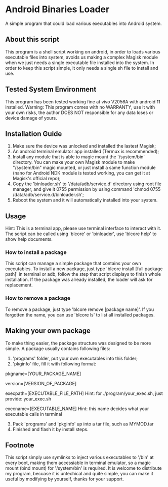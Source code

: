# Android Binaries Loader
A simple program that could load various executables into Android system.

## About this script
This program is a shell script working on android, in order to loads various executable files 
into system, avoids us making a complex Magisk module when we just needs a single executable 
file installed into the system. In order to keep this script simple, it only needs a single sh
file to install and use.

## Tested System Environment
This program has been tested working fine at vivo V2056A with android 11 installed.
Warning: This program comes with no WARRANTY, use it with your own risks, the author DOES NOT
responsible for any data loses or device damage of yours.

## Installation Guide
1. Make sure the device was unlocked and installed the lastest Magisk;
2. An android terminal emulator app installed (Termux is recommended);
3. Install any module that is able to magic mount the '/system/bin' directory.
You can make your own Magisk module to make "/system/bin" magic mounted, or just 
install a same function module (nano for Android NDK module is tested working, 
you can get it at Magisk's official repo);
3. Copy the 'binloader.sh' to '/data/adb/service.d' directory using root file 
manager, and give it 0755 permission by using command 'chmod 0755 /data/adb/service.d/binloader.sh';
4. Reboot the system and it will automatically installed into your system.

## Usage
Hint: This is a terminal app, please use terminal interface to interact with it.
The script can be called using 'blcore' or 'binloader', use 'blcore help' to show help documents.
### How to install a package
This script can manage a simple package that contains your own executables.
To install a new package, just type 'blcore install [full package path]' in terminal or adb,
follow the step that script displays to finish whole installation. If the package was already
installed, the loader will ask for replacement.
### How to remove a package
To remove a package, just type 'blcore remove [package name]'. If you forgotten the name, you
can use 'blcore ls' to list all installed packages.

## Making your own package
To make thing easier, the package structure was designed to be more simple. A package usually contains following files:
1. 'programs' folder, put your own executables into this folder;
2. 'pkginfo' file, fill it with following format:


pkgname=[YOUR_PACKAGE_NAME]


version=[VERSION_OF_PACKAGE]


execpath=[EXECUTABLE_FILE_PATH]  Hint: for ./program/your_exec.sh, just provide: your_exec.sh


execname=[EXECUTABLE_NAME]   Hint: this name decides what your executable calls in terminal


3. Pack 'programs' and 'pkginfo' up into a tar file, such as MYMOD.tar
4. Finished and flash it by install steps.

## Footnote
This script simply use symlinks to inject various executables to '/bin' at every boot, making them accessiable in terminal emulator,
so a magic mount (bind mount) for '/system/bin' is required. It is welcome to distribute my program, becuase it is untechical and 
quite simple, you can make it useful by modifying by yourself, thanks for your support.

